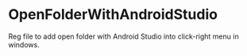 # OpenFolderWithAndroidStudio
Reg file to add open folder with Android Studio into click-right menu in windows.
